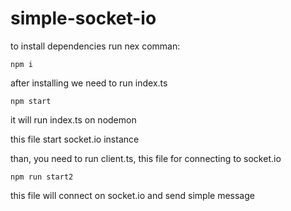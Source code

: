 # simple-socket-io
to install dependencies run nex comman:
```
npm i
```
after installing we need to run index.ts
```
npm start
```
it will run index.ts on nodemon

this file start socket.io instance

than, you need to run client.ts, this file for connecting to socket.io
```
npm run start2
```
this file will connect on socket.io and send simple message
